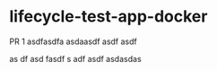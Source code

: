 # lifecycle-test-app-docker

PR 1
asdfasdfa
asdaasdf asdf asdf

as
df asd fasdf
s
adf asdf
asdasdas

